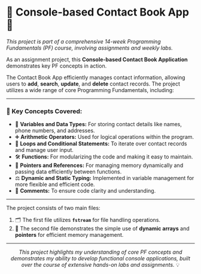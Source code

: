 # 📖 Console-based Contact Book App 📱

*This project is part of a comprehensive 14-week Programming Fundamentals (PF) course, involving assignments and weekly labs.*

As an assignment project, this **Console-based Contact Book Application** demonstrates key PF concepts in action.

The Contact Book App efficiently manages contact information, allowing users to **add**, **search**, **update**, and **delete** contact records. The project utilizes a wide range of core Programming Fundamentals, including:

---

### 🚀 Key Concepts Covered:

- 🔢 **Variables and Data Types:** For storing contact details like names, phone numbers, and addresses.
- ➕ **Arithmetic Operators:** Used for logical operations within the program.
- 🔁 **Loops and Conditional Statements:** To iterate over contact records and manage user input.
- 🛠️ **Functions:** For modularizing the code and making it easy to maintain.
- 🧭 **Pointers and References:** For managing memory dynamically and passing data efficiently between functions.
- ⚖️ **Dynamic and Static Typing:** Implemented in variable management for more flexible and efficient code.
- 📝 **Comments:** To ensure code clarity and understanding.

---

The project consists of two main files:

1. 🗂️ The first file utilizes **`fstream`** for file handling operations.
2. 🔀 The second file demonstrates the simple use of **dynamic arrays** and **pointers** for efficient memory management.

---

<p align="center">
  <em>This project highlights my understanding of core PF concepts and demonstrates my ability to develop functional console applications, built over the course of extensive hands-on labs and assignments.</em> 💡
</p>
